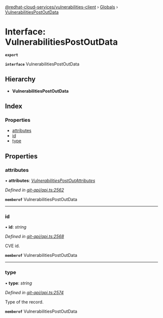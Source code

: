 [@redhat-cloud-services/vulnerabilities-client](../README.md) › [Globals](../globals.md) › [VulnerabilitiesPostOutData](vulnerabilitiespostoutdata.md)

# Interface: VulnerabilitiesPostOutData

**`export`** 

**`interface`** VulnerabilitiesPostOutData

## Hierarchy

* **VulnerabilitiesPostOutData**

## Index

### Properties

* [attributes](vulnerabilitiespostoutdata.md#attributes)
* [id](vulnerabilitiespostoutdata.md#id)
* [type](vulnerabilitiespostoutdata.md#type)

## Properties

###  attributes

• **attributes**: *[VulnerabilitiesPostOutAttributes](vulnerabilitiespostoutattributes.md)*

*Defined in [git-api/api.ts:2562](https://github.com/RedHatInsights/javascript-clients/blob/master/packages/vulnerabilities/git-api/api.ts#L2562)*

**`memberof`** VulnerabilitiesPostOutData

___

###  id

• **id**: *string*

*Defined in [git-api/api.ts:2568](https://github.com/RedHatInsights/javascript-clients/blob/master/packages/vulnerabilities/git-api/api.ts#L2568)*

CVE id.

**`memberof`** VulnerabilitiesPostOutData

___

###  type

• **type**: *string*

*Defined in [git-api/api.ts:2574](https://github.com/RedHatInsights/javascript-clients/blob/master/packages/vulnerabilities/git-api/api.ts#L2574)*

Type of the record.

**`memberof`** VulnerabilitiesPostOutData

